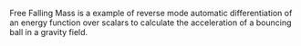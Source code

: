 Free Falling Mass is a example of reverse mode automatic differentiation of an energy function over 
scalars to calculate the acceleration of a bouncing ball in a gravity field.